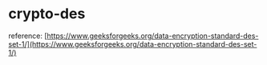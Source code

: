 # crypto-des
reference: [https://www.geeksforgeeks.org/data-encryption-standard-des-set-1/](https://www.geeksforgeeks.org/data-encryption-standard-des-set-1/)
